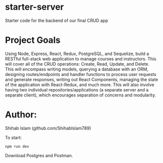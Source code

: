 # starter-server

Starter code for the backend of our final CRUD app

# Project Goals
Using Node, Express, React, Redux, PostgreSQL, and Sequelize, build a RESTful full-stack web application to manage courses and instructors. This will cover all of the CRUD operations: Create, Read, Update, and Delete. This will encompass writing models, querying a database with an ORM, designing routes/endpoints and handler functions to process user requests and generate responses, writing out React Components, managing the state of the application with React-Redux, and much more. This will also involve having two individual repositories/applications (a separate server and a separate client), which encourages separation of concerns and modularity. 


# Author:
 Shihab Islam (github.com/ShihabIslam789)


To start:

`npm run dev`

Download Postgres and Postman. 
